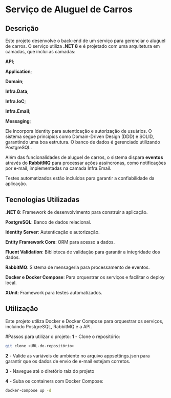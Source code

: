 # Serviço de Aluguel de Carros

## Descrição
Este projeto desenvolve o back-end de um serviço para gerenciar o aluguel de carros. O serviço utiliza **.NET 8** e é projetado com uma arquitetura em camadas, que inclui as camadas:


**API**;

**Application**;

**Domain**;

**Infra.Data**;

**Infra.IoC**;

**Infra.Email**;

**Messaging**;

Ele incorpora Identity para autenticação e autorização de usuários. O sistema segue princípios como Domain-Driven Design (DDD) e SOLID, garantindo uma boa estrutura. O banco de dados é gerenciado utilizando PostgreSQL.

Além das funcionalidades de aluguel de carros, o sistema dispara **eventos** através do **RabbitMQ** para processar ações assíncronas, como notificações por e-mail, implementadas na camada Infra.Email.

Testes automatizados estão incluídos para garantir a confiabilidade da aplicação.

## Tecnologias Utilizadas
**.NET 8**: Framework de desenvolvimento para construir a aplicação.

**PostgreSQL**: Banco de dados relacional.

**Identity Server**: Autenticação e autorização.

**Entity Framework Core**: ORM para acesso a dados.

**Fluent Validation**: Biblioteca de validação para garantir a integridade dos dados.

**RabbitMQ**: Sistema de mensageria para processamento de eventos.

**Docker e Docker Compose**: Para orquestrar os serviços e facilitar o deploy local.

**XUnit**: Framework para testes automatizados.

## Utilização
Este projeto utiliza Docker e Docker Compose para orquestrar os serviços, incluindo PostgreSQL, RabbitMQ e a API.

#Passos para utilizar o projeto:
**1** - Clone o repositório:
   ```bash
   git clone <URL-do-repositório>
   ```
**2** - Valide as variáveis de ambiente
    no arquivo appsettings.json para garantir que os dados de envio de e-mail estejam corretos.
    
**3** - Navegue até o diretório raiz do projeto


**4** - Suba os containers com Docker Compose:
   ```bash
   docker-compose up -d


